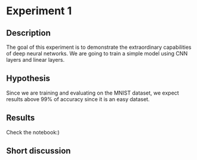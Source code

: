 # Experiment 1

## Description
The goal of this experiment is to demonstrate the extraordinary capabilities of deep neural networks.
We are going to train a simple model using CNN layers and linear layers.

## Hypothesis
Since we are training and evaluating on the MNIST dataset, we expect results above 99% of accuracy since it is an easy 
dataset.

## Results
Check the notebook:)

## Short discussion


